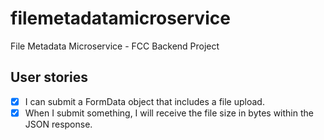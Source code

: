 # filemetadatamicroservice
File Metadata Microservice - FCC Backend Project

## User stories
- [x] I can submit a FormData object that includes a file upload.
- [x] When I submit something, I will receive the file size in bytes within the JSON response.
